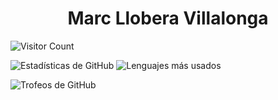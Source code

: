 <h1 align="center"> Marc Llobera Villalonga </h1>

![Visitor Count](https://profile-counter.glitch.me/mrcl29/count.svg)

![Estadísticas de GitHub](https://github-readme-stats.vercel.app/api?username=mrcl29&show_icons=true&theme=radical)    ![Lenguajes más usados](https://github-readme-stats.vercel.app/api/top-langs/?username=mrcl29&layout=compact&theme=radical)

![Trofeos de GitHub](https://github-profile-trophy.vercel.app/?username=mrcl29&theme=radical)
